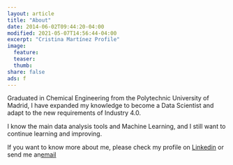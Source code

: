 ```yaml
---
layout: article
title: "About"
date: 2014-06-02T09:44:20-04:00
modified: 2021-05-07T14:56:44-04:00
excerpt: "Cristina Martínez Profile"
image:
  feature:
  teaser:
  thumb:
share: false
ads: f
---
```


Graduated in Chemical Engineering from the Polytechnic University of Madrid, I have expanded my knowledge to become a Data Scientist and adapt to the new requirements of Industry 4.0.

I know the main data analysis tools and Machine Learning, and I still want to continue learning and improving.

If you want to know more about me, please check my profile on [Linkedin](https://www.linkedin.com/in/cristina-mart%C3%ADnez-garc%C3%ADa-438209170/) or send me an[email](mailto:cmzgar@gmail.com)

